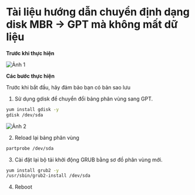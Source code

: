 # Tài liệu hướng dẫn chuyển định dạng disk MBR -> GPT mà không mất dữ liệu

**Trước khi thực hiện**

![Ảnh 1](https://imgur.com/s5Dj1n0.jpg)

**Các bước thực hiện**

Trước khi bắt đầu, hãy đảm bảo bạn có bản sao lưu

1. Sử dụng gdisk để chuyển đổi bảng phân vùng sang GPT.

```sh
yum install gdisk -y
gdisk /dev/sda
```

![Ảnh 2](https://imgur.com/mWaf6SD.jpg)

2. Reload lại bảng phân vùng
```sh
partprobe /dev/sda
```
3. Cài đặt lại bộ tải khởi động GRUB bằng sơ đồ phân vùng mới.

```sh
yum install grub2 -y
/usr/sbin/grub2-install /dev/sda
```
4. Reboot

